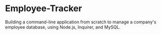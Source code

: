# Employee-Tracker
Building a command-line application from scratch to manage a company's employee database, using Node.js, Inquirer, and MySQL.
